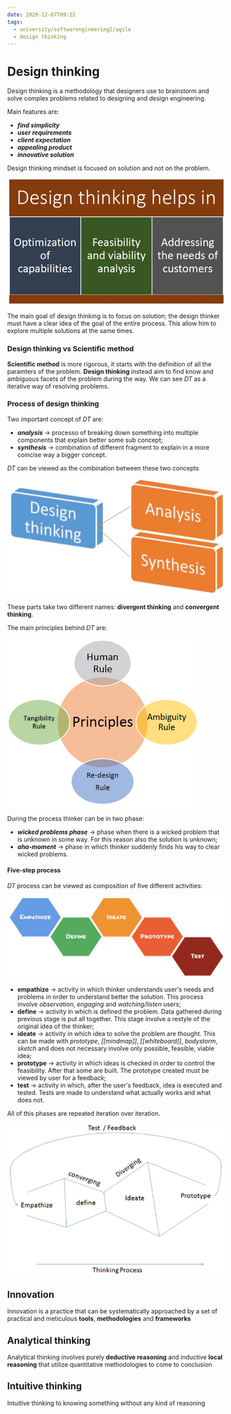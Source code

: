 ```yaml
---
date: 2020-12-07T09:22
tags:
  - university/softwarengineering2/agile
  - design thinking
---
```


# Design thinking
Design thinking is a methodology that designers use to brainstorm and solve complex problems related to designing and design engineering.


Main features are: 

* __*find simplicity*__
* __*user requirements*__
* __*client expectation*__
* __*appealing product*__
* __*innovative solution*__

Design thinking mindset is focused on solution and not on the problem.

![Design thinking](./static/designThinkingHelps.png)

The main goal of design thinking is to focus on solution; the design thinker must have a clear idea of the goal of the entire process. This allow him to explore multiple solutions at the same times.

### Design thinking vs Scientific method
__Scientific method__ is more rigorous, it starts with the definition of all the paramters of the problem.
__Design thinking__ instead aim to find know and ambiguous facets of the problem during the way. We can see *DT* as a iterative way of resolving problems.

### Process of design thinking
Two important concept of *DT* are:

* __*analysis*__ → processo of breaking down something into multiple components that explain better some sub concept;
* __*synthesis*__ → combination of different fragment to explain in a more coincise way a bigger concept.

*DT* can be viewed as the combination between these two concepts

![Composition](./static/dtComposition.png)

These parts take two different names: __divergent thinking__ and __convergent thinking__.

The main principles behind *DT* are:

![Principles](./static/dtPrinciples.png)

During the process thinker can be in two phase:

* __*wicked problems phase*__ → phase when there is a wicked problem that is unknown in some way. For this reason also the solution is unknown;
* __*aha-moment*__ → phase in which thinker suddenly finds his way to clear wicked problems.

#### Five-step process
*DT* process can be viewed as composition of five different activities:

![Five-step process](./static/dtFiveStep.png)

* __empathize__ → activity in which thinker understands user's needs and problems in order to understand better the solution. This process involve *observation*, *engaging* and *watching/listen* users;
* __define__ → activity in which is defined the problem. Data gathered during previous stage is put all together. This stage involve a restyle of the original idea of the thinker;
* __ideate__ → activity in which idea to solve the problem are thought. This can be made with *prototype*, *[[mindmap]]*, *[[whiteboard]]*, *bodystorm*, *sketch* and does not necessary involve only possible, feasible, viable idea;
* __prototype__ → activity in which ideas is checked in order to control the feasibility. After that some are built. The prototype created must be viewed by user for a feedback;
* __test__ → activity in which, after the user's feedback, idea is executed and tested. Tests are made to understand what actually works and what does not.

All of this phases are repeated iteration over iteration.

![DT iteration](./static/dtIteration.png)

## Innovation
Innovation is a practice that can be systematically approached by a set of practical and meticulous __tools__, __methodologies__ and __frameworks__

## Analytical thinking
Analytical thinking involves purely __deductive reasoning__ and inductive __local reasoning__ that utilize quantitative methodologies to come to conclusion

## Intuitive thinking
Intuitive thinking to knowing something without any kind of reasoning
